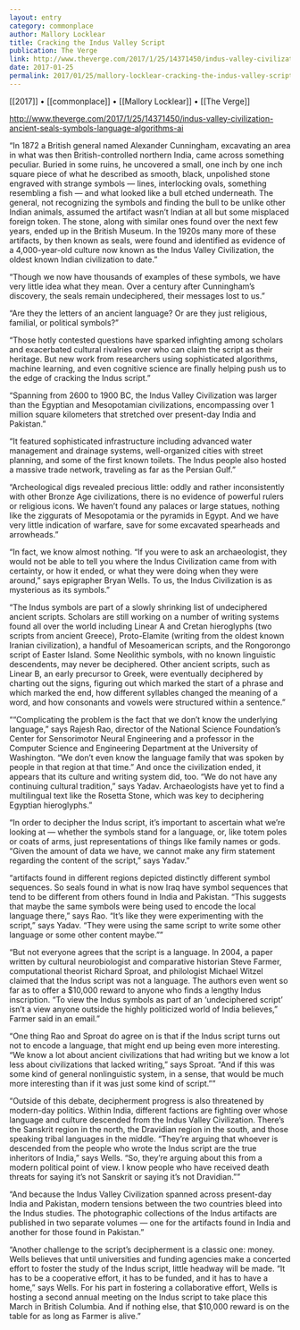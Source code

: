 ```yaml
---
layout: entry
category: commonplace
author: Mallory Locklear
title: Cracking the Indus Valley Script
publication: The Verge
link: http://www.theverge.com/2017/1/25/14371450/indus-valley-civilization-ancient-seals-symbols-language-algorithms-ai
date: 2017-01-25
permalink: 2017/01/25/mallory-locklear-cracking-the-indus-valley-script
---
```


[[2017]] • [[commonplace]] • [[Mallory Locklear]] • [[The Verge]] 

http://www.theverge.com/2017/1/25/14371450/indus-valley-civilization-ancient-seals-symbols-language-algorithms-ai

“In 1872 a British general named Alexander Cunningham, excavating an area in what was then British-controlled northern India, came across something peculiar. Buried in some ruins, he uncovered a small, one inch by one inch square piece of what he described as smooth, black, unpolished stone engraved with strange symbols — lines, interlocking ovals, something resembling a fish — and what looked like a bull etched underneath. The general, not recognizing the symbols and finding the bull to be unlike other Indian animals, assumed the artifact wasn’t Indian at all but some misplaced foreign token. The stone, along with similar ones found over the next few years, ended up in the British Museum. In the 1920s many more of these artifacts, by then known as seals, were found and identified as evidence of a 4,000-year-old culture now known as the Indus Valley Civilization, the oldest known Indian civilization to date.”

“Though we now have thousands of examples of these symbols, we have very little idea what they mean. Over a century after Cunningham’s discovery, the seals remain undeciphered, their messages lost to us.”

“Are they the letters of an ancient language? Or are they just religious, familial, or political symbols?”

“Those hotly contested questions have sparked infighting among scholars and exacerbated cultural rivalries over who can claim the script as their heritage. But new work from researchers using sophisticated algorithms, machine learning, and even cognitive science are finally helping push us to the edge of cracking the Indus script.”

“Spanning from 2600 to 1900 BC, the Indus Valley Civilization was larger than the Egyptian and Mesopotamian civilizations, encompassing over 1 million square kilometers that stretched over present-day India and Pakistan.”

“It featured sophisticated infrastructure including advanced water management and drainage systems, well-organized cities with street planning, and some of the first known toilets. The Indus people also hosted a massive trade network, traveling as far as the Persian Gulf.”

“Archeological digs revealed precious little: oddly and rather inconsistently with other Bronze Age civilizations, there is no evidence of powerful rulers or religious icons. We haven’t found any palaces or large statues, nothing like the ziggurats of Mesopotamia or the pyramids in Egypt. And we have very little indication of warfare, save for some excavated spearheads and arrowheads.”

“In fact, we know almost nothing. “If you were to ask an archaeologist, they would not be able to tell you where the Indus Civilization came from with certainty, or how it ended, or what they were doing when they were around,” says epigrapher Bryan Wells. To us, the Indus Civilization is as mysterious as its symbols.”

“The Indus symbols are part of a slowly shrinking list of undeciphered ancient scripts. Scholars are still working on a number of writing systems found all over the world including Linear A and Cretan hieroglyphs (two scripts from ancient Greece), Proto-Elamite (writing from the oldest known Iranian civilization), a handful of Mesoamerican scripts, and the Rongorongo script of Easter Island. Some Neolithic symbols, with no known linguistic descendents, may never be deciphered. Other ancient scripts, such as Linear B, an early precursor to Greek, were eventually deciphered by charting out the signs, figuring out which marked the start of a phrase and which marked the end, how different syllables changed the meaning of a word, and how consonants and vowels were structured within a sentence.”

““Complicating the problem is the fact that we don’t know the underlying language,” says Rajesh Rao, director of the National Science Foundation’s Center for Sensorimotor Neural Engineering and a professor in the Computer Science and Engineering Department at the University of Washington. “We don’t even know the language family that was spoken by people in that region at that time.” And once the civilization ended, it appears that its culture and writing system did, too. “We do not have any continuing cultural tradition,” says Yadav. Archaeologists have yet to find a multilingual text like the Rosetta Stone, which was key to deciphering Egyptian hieroglyphs.”

“In order to decipher the Indus script, it’s important to ascertain what we’re looking at — whether the symbols stand for a language, or, like totem poles or coats of arms, just representations of things like family names or gods. “Given the amount of data we have, we cannot make any firm statement regarding the content of the script,” says Yadav.”

“artifacts found in different regions depicted distinctly different symbol sequences. So seals found in what is now Iraq have symbol sequences that tend to be different from others found in India and Pakistan. “This suggests that maybe the same symbols were being used to encode the local language there,” says Rao. “It’s like they were experimenting with the script,” says Yadav. “They were using the same script to write some other language or some other content maybe.””

“But not everyone agrees that the script is a language. In 2004, a paper written by cultural neurobiologist and comparative historian Steve Farmer, computational theorist Richard Sproat, and philologist Michael Witzel claimed that the Indus script was not a language. The authors even went so far as to offer a $10,000 reward to anyone who finds a lengthy Indus inscription. “To view the Indus symbols as part of an ‘undeciphered script’ isn’t a view anyone outside the highly politicized world of India believes,” Farmer said in an email.”

“One thing Rao and Sproat do agree on is that if the Indus script turns out not to encode a language, that might end up being even more interesting. “We know a lot about ancient civilizations that had writing but we know a lot less about civilizations that lacked writing,” says Sproat. “And if this was some kind of general nonlinguistic system, in a sense, that would be much more interesting than if it was just some kind of script.””

“Outside of this debate, decipherment progress is also threatened by modern-day politics. Within India, different factions are fighting over whose language and culture descended from the Indus Valley Civilization. There’s the Sanskrit region in the north, the Dravidian region in the south, and those speaking tribal languages in the middle. “They’re arguing that whoever is descended from the people who wrote the Indus script are the true inheritors of India,” says Wells. “So, they’re arguing about this from a modern political point of view. I know people who have received death threats for saying it’s not Sanskrit or saying it’s not Dravidian.””

“And because the Indus Valley Civilization spanned across present-day India and Pakistan, modern tensions between the two countries bleed into the Indus studies. The photographic collections of the Indus artifacts are published in two separate volumes — one for the artifacts found in India and another for those found in Pakistan.”

“Another challenge to the script’s decipherment is a classic one: money. Wells believes that until universities and funding agencies make a concerted effort to foster the study of the Indus script, little headway will be made. “It has to be a cooperative effort, it has to be funded, and it has to have a home,” says Wells. For his part in fostering a collaborative effort, Wells is hosting a second annual meeting on the Indus script to take place this March in British Columbia. And if nothing else, that $10,000 reward is on the table for as long as Farmer is alive.”

